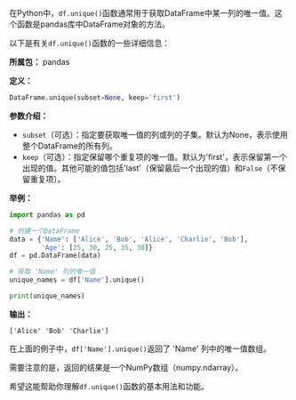 在Python中，`df.unique()`函数通常用于获取DataFrame中某一列的唯一值。这个函数是pandas库中DataFrame对象的方法。

以下是有关`df.unique()`函数的一些详细信息：

**所属包：** pandas

**定义：**
```python
DataFrame.unique(subset=None, keep='first')
```

**参数介绍：**
- `subset`（可选）：指定要获取唯一值的列或列的子集。默认为None，表示使用整个DataFrame的所有列。
- `keep`（可选）：指定保留哪个重复项的唯一值。默认为'first'，表示保留第一个出现的值。其他可能的值包括'last'（保留最后一个出现的值）和`False`（不保留重复项）。

**举例：**
```python
import pandas as pd

# 创建一个DataFrame
data = {'Name': ['Alice', 'Bob', 'Alice', 'Charlie', 'Bob'],
        'Age': [25, 30, 25, 35, 30]}
df = pd.DataFrame(data)

# 获取 'Name' 列的唯一值
unique_names = df['Name'].unique()

print(unique_names)
```

**输出：**
```
['Alice' 'Bob' 'Charlie']
```

在上面的例子中，`df['Name'].unique()`返回了 'Name' 列中的唯一值数组。

需要注意的是，返回的结果是一个NumPy数组（numpy.ndarray）。

希望这能帮助你理解`df.unique()`函数的基本用法和功能。